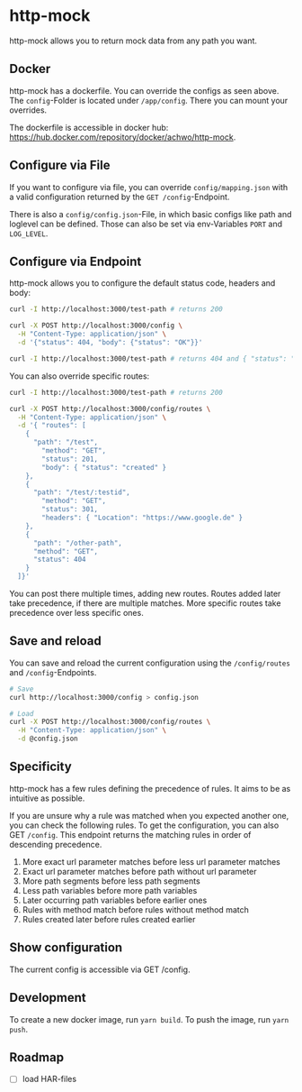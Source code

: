 # http-mock

http-mock allows you to return mock data from any path you want.

## Docker

http-mock has a dockerfile. You can override the configs as seen above.
The `config`-Folder is located under `/app/config`. There you can mount
your overrides.

The dockerfile is accessible in docker hub: https://hub.docker.com/repository/docker/achwo/http-mock.

## Configure via File

If you want to configure via file, you can override `config/mapping.json`
with a valid configuration returned by the `GET /config`-Endpoint.

There is also a `config/config.json`-File, in which basic configs like
path and loglevel can be defined. Those can also be set via env-Variables
`PORT` and `LOG_LEVEL`.

## Configure via Endpoint

http-mock allows you to configure the default status code, headers and body:

```sh
curl -I http://localhost:3000/test-path # returns 200

curl -X POST http://localhost:3000/config \
  -H "Content-Type: application/json" \
  -d '{"status": 404, "body": {"status": "OK"}}'

curl -I http://localhost:3000/test-path # returns 404 and { "status": "OK" }
```

You can also override specific routes:

```sh
curl -I http://localhost:3000/test-path # returns 200

curl -X POST http://localhost:3000/config/routes \
  -H "Content-Type: application/json" \
  -d '{ "routes": [
    {
      "path": "/test",
        "method": "GET",
        "status": 201,
        "body": { "status": "created" }
    },
    {
      "path": "/test/:testid",
        "method": "GET",
        "status": 301,
        "headers": { "Location": "https://www.google.de" }
    },
    {
      "path": "/other-path",
      "method": "GET",
      "status": 404
    }
  ]}'
```

You can post there multiple times, adding new routes.
Routes added later take precedence, if there are multiple matches.
More specific routes take precedence over less specific ones.

## Save and reload

You can save and reload the current configuration using the
`/config/routes` and `/config`-Endpoints.

```sh
# Save
curl http://localhost:3000/config > config.json

# Load
curl -X POST http://localhost:3000/config/routes \
  -H "Content-Type: application/json" \
  -d @config.json
```

## Specificity

http-mock has a few rules defining the precedence of rules. It aims to be as
intuitive as possible.

If you are unsure why a rule was matched when you expected another one, you can
check the following rules. To get the configuration, you can also GET `/config`.
This endpoint returns the matching rules in order of descending precedence.

1. More exact url parameter matches before less url parameter matches
1. Exact url parameter matches before path without url parameter
1. More path segments before less path segments
1. Less path variables before more path variables
1. Later occurring path variables before earlier ones
1. Rules with method match before rules without method match
1. Rules created later before rules created earlier

## Show configuration

The current config is accessible via GET /config.

## Development

To create a new docker image, run `yarn build`.
To push the image, run `yarn push`.

## Roadmap

- [ ] load HAR-files
